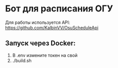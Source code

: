 # Бот для расписания ОГУ

Для работы используется API: https://github.com/KalbinVV/OsuScheduleApi

## Запуск через Docker:

1. В .env измените токен на свой
2. ./build.sh

